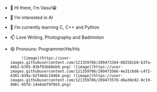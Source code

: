 - 👋 Hi there, I’m Vasu!😁  
- 👀 I’m interested in AI
- 🌱 I’m currently learning C, C++ and Python
- 📫 Love Writing, Photography and Badminton
- 😄 Pronouns: Programmer/He/His

           ![image](https://user-images.githubusercontent.com/121359706/209473344-802581b8-b3fa-46b2-b765-03bf01b68eb9.png) ![image](https://user-images.githubusercontent.com/121359706/209473566-4e31c6d8-c472-4301-839a-b2f46dc19464.png) ![image](https://user-images.githubusercontent.com/121359706/209473578-d6a30e92-0c19-406c-95fd-14e8abf9f0e5.png)






<!---
vasu1839/vasu1839 is a ✨ special ✨ repository because its `README.md` (this file) appears on your GitHub profile.
You can click the Preview link to take a look at your changes.
--->
